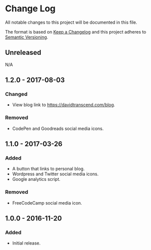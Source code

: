 # Change Log
All notable changes to this project will be documented in this file.

The format is based on [Keep a Changelog](http://keepachangelog.com/)
and this project adheres to [Semantic Versioning](http://semver.org/).

## Unreleased
N/A

## 1.2.0 - 2017-08-03
### Changed
- View blog link to https://davidtranscend.com/blog.

### Removed
- CodePen and Goodreads social media icons.

## 1.1.0 - 2017-03-26
### Added
- A button that links to personal blog.
- Wordpress and Twitter social media icons.
- Google analytics script.

### Removed
- FreeCodeCamp social media icon.

## 1.0.0 - 2016-11-20
### Added
- Initial release.
